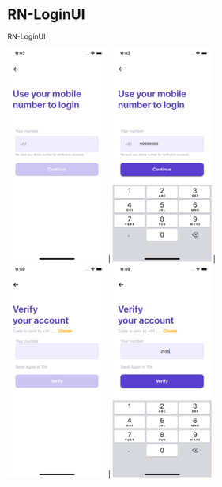 # RN-LoginUI
RN-LoginUI

<img src="screenShots/1.png" alt="drawing" width="200"/> | <img src="screenShots/3.png" alt="drawing" width="200"/> | <img src="screenShots/4.png" alt="drawing" width="200"/> |
<img src="screenShots/5.png" alt="drawing" width="200"/>